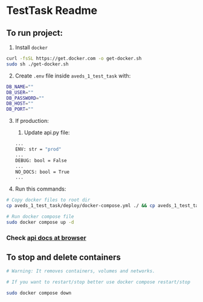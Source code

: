 # TestTask Readme 

## To run project:
1. Install `docker`

```sh
curl -fsSL https://get.docker.com -o get-docker.sh
sudo sh ./get-docker.sh
```

2. Create `.env` file inside `aveds_1_test_task` with:
```sh
DB_NAME=""
DB_USER=""
DB_PASSWORD=""
DB_HOST=""
DB_PORT=""
```

3. If production:
   1. Update api.py file:
   ```sh
   ...
   ENV: str = "prod"
   ...
   DEBUG: bool = False
   ...
   NO_DOCS: bool = True
   ...
   ```

4. Run this commands:
```sh
# Copy docker files to root dir
cp aveds_1_test_task/deploy/docker-compose.yml ./ && cp aveds_1_test_task/deploy/Dockerfile ./

# Run docker compose file
sudo docker compose up -d
```

### Check [api docs at browser](http://localhost:8090/api/docs/)

## To stop and delete containers 
```sh
# Warning: It removes containers, volumes and networks.

# If you want to restart/stop better use docker compose restart/stop

sudo docker compose down
```